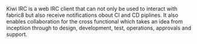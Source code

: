Kiwi IRC is a web IRC client that can not only be used to interact with fabric8 but also receive notifications obout CI and CD piplines.  It also enables collaboration for the cross functional which takes an idea from inceptiion through to design, development, test, operations, approvals and support.